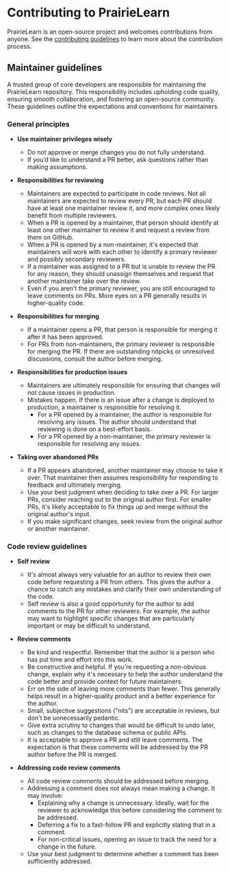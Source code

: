 # Contributing to PrairieLearn

PrairieLearn is an open-source project and welcomes contributions from anyone. See the [contributing guidelines](https://github.com/PrairieLearn/PrairieLearn/blob/master/CONTRIBUTING.md) to learn more about the contribution process.

## Maintainer guidelines

A trusted group of core developers are responsible for maintaining the PrairieLearn repository. This responsibility includes upholding code quality, ensuring smooth collaboration, and fostering an open-source community. These guidelines outline the expectations and conventions for maintainers.

### General principles

- **Use maintainer privileges wisely**

  - Do not approve or merge changes you do not fully understand.
  - If you’d like to understand a PR better, ask questions rather than making assumptions.

- **Responsibilities for reviewing**

  - Maintainers are expected to participate in code reviews. Not all maintainers are expected to review every PR, but each PR should have at least one maintainer review it, and more complex ones likely benefit from multiple reviewers.
  - When a PR is opened by a maintainer, that person should identify at least one other maintainer to review it and request a review from them on GitHub.
  - When a PR is opened by a non-maintainer, it's expected that maintainers will work with each other to identify a primary reviewer and possibly secondary reviewers.
  - If a maintainer was assigned to a PR but is unable to review the PR for any reason, they should unassign themselves and request that another maintainer take over the review.
  - Even if you aren't the primary reviewer, you are still encouraged to leave comments on PRs. More eyes on a PR generally results in higher-quality code.

- **Responsibilities for merging**

  - If a maintainer opens a PR, that person is responsible for merging it after it has been approved.
  - For PRs from non-maintainers, the primary reviewer is responsible for merging the PR. If there are outstanding nitpicks or unresolved discussions, consult the author before merging.

- **Responsibilities for production issues**

  - Maintainers are ultimately responsible for ensuring that changes will not cause issues in production.
  - Mistakes happen. If there _is_ an issue after a change is deployed to production, a maintainer is responsible for resolving it.
    - For a PR opened by a maintainer, the author is responsible for resolving any issues. The author should understand that reviewing is done on a best-effort basis.
    - For a PR opened by a non-maintainer, the primary reviewer is responsible for resolving any issues.

- **Taking over abandoned PRs**
  - If a PR appears abandoned, another maintainer may choose to take it over. That maintainer then assumes responsibility for responding to feedback and ultimately merging.
  - Use your best judgment when deciding to take over a PR. For larger PRs, consider reaching out to the original author first. For smaller PRs, it's likely acceptable to fix things up and merge without the original author's input.
  - If you make significant changes, seek review from the original author or another maintainer.

### Code review guidelines

- **Self review**

  - It's almost always very valuable for an author to review their own code before requesting a PR from others. This gives the author a chance to catch any mistakes and clarify their own understanding of the code.
  - Self review is also a good opportunity for the author to add comments to the PR for other reviewers. For example, the author may want to highlight specific changes that are particularly important or may be difficult to understand.

- **Review comments**

  - Be kind and respectful. Remember that the author is a person who has put time and effort into this work.
  - Be constructive and helpful. If you're requesting a non-obvious change, explain why it's necessary to help the author understand the code better and provide context for future maintainers.
  - Err on the side of leaving more comments than fewer. This generally helps result in a higher-quality product and a better experience for the author.
  - Small, subjective suggestions ("nits") are acceptable in reviews, but don't be unnecessarily pedantic.
  - Give extra scrutiny to changes that would be difficult to undo later, such as changes to the database schema or public APIs.
  - It is acceptable to approve a PR and still leave comments. The expectation is that these comments will be addressed by the PR author before the PR is merged.

- **Addressing code review comments**
  - All code review comments should be addressed before merging.
  - Addressing a comment does not always mean making a change. It may involve:
    - Explaining why a change is unnecessary. Ideally, wait for the reviewer to acknowledge this before considering the comment to be addressed.
    - Deferring a fix to a fast-follow PR and explicitly stating that in a comment.
    - For non-critical issues, opening an issue to track the need for a change in the future.
  - Use your best judgment to determine whether a comment has been sufficiently addressed.
